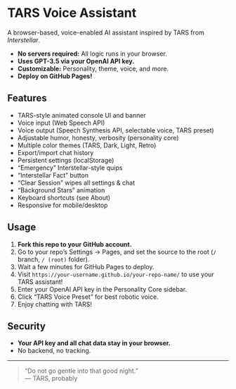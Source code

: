 # TARS Voice Assistant

A browser-based, voice-enabled AI assistant inspired by TARS from *Interstellar*.  
- **No servers required:** All logic runs in your browser.
- **Uses GPT-3.5 via your OpenAI API key.**
- **Customizable:** Personality, theme, voice, and more.
- **Deploy on GitHub Pages!**

## Features

- TARS-style animated console UI and banner
- Voice input (Web Speech API)
- Voice output (Speech Synthesis API, selectable voice, TARS preset)
- Adjustable humor, honesty, verbosity (personality core)
- Multiple color themes (TARS, Dark, Light, Retro)
- Export/import chat history
- Persistent settings (localStorage)
- “Emergency” Interstellar-style quips
- “Interstellar Fact” button
- “Clear Session” wipes all settings & chat
- “Background Stars” animation
- Keyboard shortcuts (see About)
- Responsive for mobile/desktop

## Usage

1. **Fork this repo to your GitHub account.**
2. Go to your repo’s Settings → Pages, and set the source to the root (`/` branch, `/ (root)` folder).
3. Wait a few minutes for GitHub Pages to deploy.
4. Visit `https://your-username.github.io/your-repo-name/` to use your TARS assistant!
5. Enter your OpenAI API key in the Personality Core sidebar.
6. Click “TARS Voice Preset” for best robotic voice.
7. Enjoy chatting with TARS!

## Security

- **Your API key and all chat data stay in your browser.**
- No backend, no tracking.

---

> “Do not go gentle into that good night.”  
> — TARS, probably
